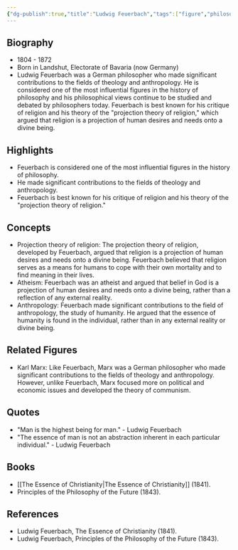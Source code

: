 ```yaml
---
{"dg-publish":true,"title":"Ludwig Feuerbach","tags":["figure","philosopher","theology","anthropology"],"permalink":"/figures/philosophers/modern/feuerbach/","dgPassFrontmatter":true}
---
```


## Biography

-   1804 - 1872
-   Born in Landshut, Electorate of Bavaria (now Germany)
-   Ludwig Feuerbach was a German philosopher who made significant contributions to the fields of theology and anthropology. He is considered one of the most influential figures in the history of philosophy and his philosophical views continue to be studied and debated by philosophers today. Feuerbach is best known for his critique of religion and his theory of the "projection theory of religion," which argued that religion is a projection of human desires and needs onto a divine being.

## Highlights

-   Feuerbach is considered one of the most influential figures in the history of philosophy.
-   He made significant contributions to the fields of theology and anthropology.
-   Feuerbach is best known for his critique of religion and his theory of the "projection theory of religion."

## Concepts

-   Projection theory of religion: The projection theory of religion, developed by Feuerbach, argued that religion is a projection of human desires and needs onto a divine being. Feuerbach believed that religion serves as a means for humans to cope with their own mortality and to find meaning in their lives.
-   Atheism: Feuerbach was an atheist and argued that belief in God is a projection of human desires and needs onto a divine being, rather than a reflection of any external reality.
-   Anthropology: Feuerbach made significant contributions to the field of anthropology, the study of humanity. He argued that the essence of humanity is found in the individual, rather than in any external reality or divine being.

## Related Figures

-   Karl Marx: Like Feuerbach, Marx was a German philosopher who made significant contributions to the fields of theology and anthropology. However, unlike Feuerbach, Marx focused more on political and economic issues and developed the theory of communism.

## Quotes

-   "Man is the highest being for man." - Ludwig Feuerbach
-   "The essence of man is not an abstraction inherent in each particular individual." - Ludwig Feuerbach

## Books

-   [[The Essence of Christianity\|The Essence of Christianity]] (1841).
-   Principles of the Philosophy of the Future (1843).

## References

-   Ludwig Feuerbach, The Essence of Christianity (1841).
-   Ludwig Feuerbach, Principles of the Philosophy of the Future (1843).